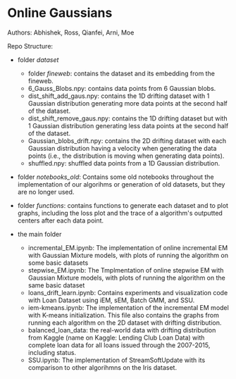# Online Gaussians

Authors: Abhishek, Ross, Qianfei, Arni, Moe

Repo Structure:
- folder *dataset*
    - folder *fineweb*: contains the dataset and its embedding from the fineweb.
    - 6_Gauss_Blobs.npy: contains data points from 6 Gaussian blobs.
    - dist_shift_add_gaus.npy: contains the 1D drifting dataset with 1 Gaussian distribution generating more data points at the second half of the dataset.
    - dist_shift_remove_gaus.npy: contains the 1D drifting dataset but with 1 Gaussian distribution generating less data points at the second half of the dataset.
    - Gaussian_blobs_drift.npy: contains the 2D drifting dataset with each Gaussian distribution having a velocity when generating the data points (i.e., the distribution is moving when generating data points).
    - shuffled.npy: shuffled data points from a 1D Gaussian distribution.

- folder *notebooks_old*: Contains some old notebooks throughout the implementation of our algorihms or generation of old datasets, but they are no longer used.
  
- folder *functions*: contains functions to generate each dataset and to plot graphs, including the loss plot and the trace of a algorithm's outputted centers after each data point.

- the main folder
    - incremental_EM.ipynb: The implementation of online incremental EM with Gaussian Mixture models, with plots of running the algorithm on some basic datasets 
    - stepwise_EM.ipynb: The Tmplmentation of online stepwise EM with Gaussian Mixture models, with plots of running the algorithm on the same basic dataset
    - loans_drift_learn.ipynb: Contains experiments and visualization code with Loan Dataset using iEM, sEM, Batch GMM, and SSU. 
    - iem-kmeans.ipynb: The implementation of the incremental EM model with K-means initialization. This file also contains the graphs from running each algorithm on the 2D dataset with drifting distribution.
    - balanced_loan_data: the real-world data with drifting distribution from Kaggle (name on Kaggle: Lending Club Loan Data) with complete loan data for all loans issued through the 2007-2015, including status.
    - SSU.ipynb: The implementation of StreamSoftUpdate with its comparison to other algorihmns on the Iris dataset.